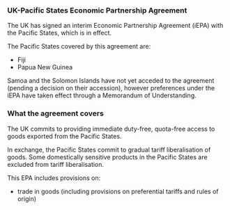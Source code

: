 ### UK-Pacific States Economic Partnership Agreement

The UK has signed an interim Economic Partnership Agreement (iEPA) with the Pacific States, which is in effect.

The Pacific States covered by this agreement are:

- Fiji
- Papua New Guinea

Samoa and the Solomon Islands have not yet acceded to the agreement (pending a decision on their accession), however preferences under the iEPA have taken effect through a Memorandum of Understanding.

### What the agreement covers

The UK commits to providing immediate duty-free, quota-free access to goods exported from the Pacific States.

In exchange, the Pacific States commit to gradual tariff liberalisation of goods. Some domestically sensitive products in the Pacific States are excluded from tariff liberalisation.

This EPA includes provisions on:

- trade in goods (including provisions on preferential tariffs and rules of origin)
